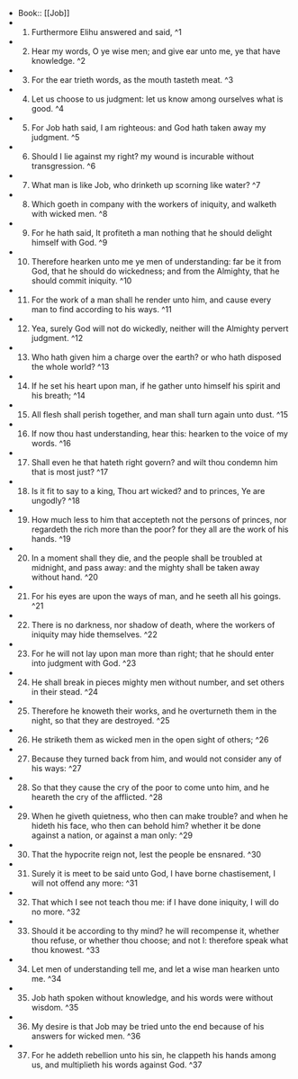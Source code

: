 - Book:: [[Job]]
- 1. Furthermore Elihu answered and said, ^1
- 2. Hear my words, O ye wise men; and give ear unto me, ye that have knowledge. ^2
- 3. For the ear trieth words, as the mouth tasteth meat. ^3
- 4. Let us choose to us judgment: let us know among ourselves what is good. ^4
- 5. For Job hath said, I am righteous: and God hath taken away my judgment. ^5
- 6. Should I lie against my right? my wound is incurable without transgression. ^6
- 7. What man is like Job, who drinketh up scorning like water? ^7
- 8. Which goeth in company with the workers of iniquity, and walketh with wicked men. ^8
- 9. For he hath said, It profiteth a man nothing that he should delight himself with God. ^9
- 10. Therefore hearken unto me ye men of understanding: far be it from God, that he should do wickedness; and from the Almighty, that he should commit iniquity. ^10
- 11. For the work of a man shall he render unto him, and cause every man to find according to his ways. ^11
- 12. Yea, surely God will not do wickedly, neither will the Almighty pervert judgment. ^12
- 13. Who hath given him a charge over the earth? or who hath disposed the whole world? ^13
- 14. If he set his heart upon man, if he gather unto himself his spirit and his breath; ^14
- 15. All flesh shall perish together, and man shall turn again unto dust. ^15
- 16. If now thou hast understanding, hear this: hearken to the voice of my words. ^16
- 17. Shall even he that hateth right govern? and wilt thou condemn him that is most just? ^17
- 18. Is it fit to say to a king, Thou art wicked? and to princes, Ye are ungodly? ^18
- 19. How much less to him that accepteth not the persons of princes, nor regardeth the rich more than the poor? for they all are the work of his hands. ^19
- 20. In a moment shall they die, and the people shall be troubled at midnight, and pass away: and the mighty shall be taken away without hand. ^20
- 21. For his eyes are upon the ways of man, and he seeth all his goings. ^21
- 22. There is no darkness, nor shadow of death, where the workers of iniquity may hide themselves. ^22
- 23. For he will not lay upon man more than right; that he should enter into judgment with God. ^23
- 24. He shall break in pieces mighty men without number, and set others in their stead. ^24
- 25. Therefore he knoweth their works, and he overturneth them in the night, so that they are destroyed. ^25
- 26. He striketh them as wicked men in the open sight of others; ^26
- 27. Because they turned back from him, and would not consider any of his ways: ^27
- 28. So that they cause the cry of the poor to come unto him, and he heareth the cry of the afflicted. ^28
- 29. When he giveth quietness, who then can make trouble? and when he hideth his face, who then can behold him? whether it be done against a nation, or against a man only: ^29
- 30. That the hypocrite reign not, lest the people be ensnared. ^30
- 31. Surely it is meet to be said unto God, I have borne chastisement, I will not offend any more: ^31
- 32. That which I see not teach thou me: if I have done iniquity, I will do no more. ^32
- 33. Should it be according to thy mind? he will recompense it, whether thou refuse, or whether thou choose; and not I: therefore speak what thou knowest. ^33
- 34. Let men of understanding tell me, and let a wise man hearken unto me. ^34
- 35. Job hath spoken without knowledge, and his words were without wisdom. ^35
- 36. My desire is that Job may be tried unto the end because of his answers for wicked men. ^36
- 37. For he addeth rebellion unto his sin, he clappeth his hands among us, and multiplieth his words against God. ^37

